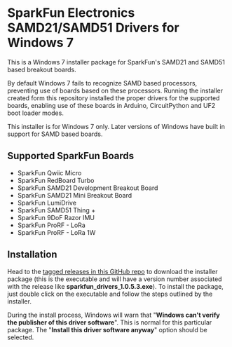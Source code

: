 SparkFun Electronics SAMD21/SAMD51 Drivers for Windows 7
========================================

This is a Windows 7 installer package for SparkFun's SAMD21 and SAMD51 based breakout boards.

By default Windows 7 fails to recognize SAMD based processors, preventing use of boards based on these processors. Running the installer created form this repository installed the proper drivers for the supported boards, enabling use of these boards in Arduino, CircuitPython and UF2 boot loader modes.

This installer is for Windows 7 only. Later versions of Windows have built in support for SAMD based boards.

## Supported SparkFun Boards

* SparkFun Qwiic Micro
* SparkFun RedBoard Turbo
* SparkFun SAMD21 Development Breakout Board
* SparkFun SAMD21 Mini Breakout Board
* SparkFun LumiDrive
* SparkFun SAMD51 Thing +
* SparkFun 9DoF Razor IMU
* SparkFun ProRF - LoRa
* SparkFun ProRF - LoRa 1W

## Installation

Head to the [tagged releases in this GitHub repo](https://github.com/sparkfun/samd_windows7_installer/releases) to download the installer package (this is the executable and will have a version number associated with the release like **sparkfun_drivers_1.0.5.3.exe**). To install the package, just double click on the executable and follow the steps outlined by the installer.

During the install process, Windows will warn that "**Windows can't verify the publisher of this driver software**". This is normal for this particular package. The "**Install this driver software anyway**" option should be selected.
